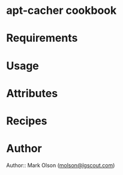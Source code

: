# apt-cacher cookbook

# Requirements

# Usage

# Attributes

# Recipes

# Author

Author:: Mark Olson (<molson@lgscout.com>)
